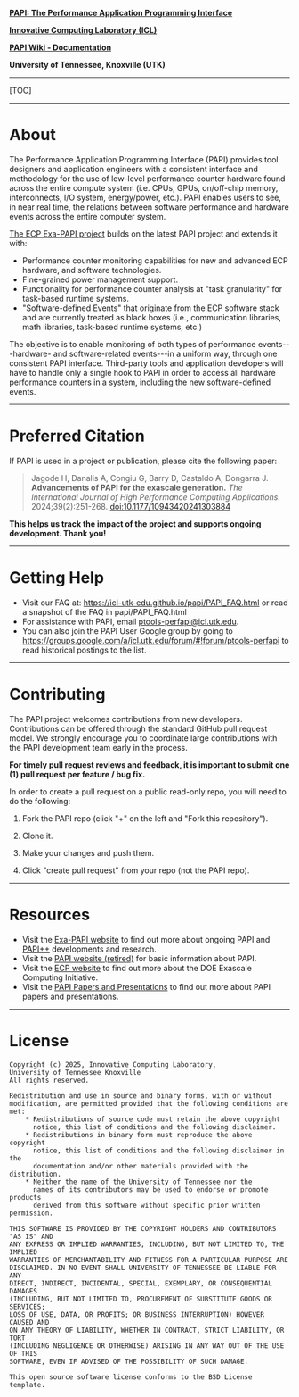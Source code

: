 **[PAPI: The Performance Application Programming Interface](https://icl.utk.edu/exa-papi/)**

**[Innovative Computing Laboratory (ICL)](http://www.icl.utk.edu/)**

**[PAPI Wiki - Documentation](https://github.com/icl-utk-edu/papi/wiki/)**

**University of Tennessee, Knoxville (UTK)**


***
[TOC]
***

# About

The Performance Application Programming Interface (PAPI) provides tool
designers and application engineers with a consistent interface and methodology
for the use of low-level performance counter hardware found across the entire
compute system (i.e. CPUs, GPUs, on/off-chip memory, interconnects, I/O system,
energy/power, etc.). PAPI enables users to see, in near real time, the
relations between software performance and hardware events across the entire
computer system.

[The ECP Exa-PAPI project](https://icl.utk.edu/exa-papi/) builds on the latest
PAPI project and extends it with:

* Performance counter monitoring capabilities for new and advanced ECP
  hardware, and software technologies.
* Fine-grained power management support.
* Functionality for performance counter analysis at "task granularity" for
  task-based runtime systems.
* "Software-defined Events" that originate from the ECP software stack and are
  currently treated as black boxes (i.e., communication libraries, math
  libraries, task-based runtime systems, etc.)

The objective is to enable monitoring of both types of performance
events---hardware- and software-related events---in a uniform way, through one
consistent PAPI interface. Third-party tools and application developers will
have to handle only a single hook to PAPI in order to access all hardware
performance counters in a system, including the new software-defined events.


***

# Preferred Citation

If PAPI is used in a project or publication, please cite the following paper:

> Jagode H, Danalis A, Congiu G, Barry D, Castaldo A, Dongarra J. 
> **Advancements of PAPI for the exascale generation.**
> *The International Journal of High Performance Computing Applications.* 
> 2024;39(2):251-268. 
> [doi:10.1177/10943420241303884](https://journals.sagepub.com/doi/10.1177/10943420241303884)

**This helps us track the impact of the project and supports ongoing development. Thank you!**


***

# Getting Help

* Visit our FAQ at: <https://icl-utk-edu.github.io/papi/PAPI_FAQ.html> 
  or read a snapshot of the FAQ in papi/PAPI_FAQ.html
* For assistance with PAPI, email ptools-perfapi@icl.utk.edu.
* You can also join the PAPI User Google group by going to
  <https://groups.google.com/a/icl.utk.edu/forum/#!forum/ptools-perfapi> 
  to read historical postings to the list.

***


# Contributing

The PAPI project welcomes contributions from new developers. Contributions can
be offered through the standard GitHub pull request model. We strongly
encourage you to coordinate large contributions with the PAPI development team
early in the process.

**For timely pull request reviews and feedback, it is important to submit 
one (1) pull request per feature / bug fix.**

In order to create a pull request on a public read-only repo, 
you will need to do the following:

1. Fork the PAPI repo (click "+" on the left and "Fork this repository").

2. Clone it.

3. Make your changes and push them.

4. Click "create pull request" from your repo (not the PAPI repo).

***


# Resources

* Visit the [Exa-PAPI website](https://icl.utk.edu/exa-papi/) to find out more
  about ongoing PAPI and
  [PAPI++](https://www.exascaleproject.org/papi-as-de-facto-standard-interface-for-performance-event-monitoring-at-the-exascale/)
  developments and research.
* Visit the [PAPI website (retired)](https://icl.utk.edu/papi/) for basic
  information about PAPI.
* Visit the [ECP website](https://www.exascaleproject.org/) to find out more
  about the DOE Exascale Computing Initiative.
* Visit the [PAPI Papers and Presentations](https://www.icl.utk.edu/view/biblio/project/papi?items_per_page=All) to find out more about PAPI papers and presentations.

***


# License

    Copyright (c) 2025, Innovative Computing Laboratory, 
    University of Tennessee Knoxville
    All rights reserved.

    Redistribution and use in source and binary forms, with or without
    modification, are permitted provided that the following conditions are met:
        * Redistributions of source code must retain the above copyright
          notice, this list of conditions and the following disclaimer.
        * Redistributions in binary form must reproduce the above copyright
          notice, this list of conditions and the following disclaimer in the
          documentation and/or other materials provided with the distribution.
        * Neither the name of the University of Tennessee nor the
          names of its contributors may be used to endorse or promote products
          derived from this software without specific prior written permission.

    THIS SOFTWARE IS PROVIDED BY THE COPYRIGHT HOLDERS AND CONTRIBUTORS "AS IS" AND
    ANY EXPRESS OR IMPLIED WARRANTIES, INCLUDING, BUT NOT LIMITED TO, THE IMPLIED
    WARRANTIES OF MERCHANTABILITY AND FITNESS FOR A PARTICULAR PURPOSE ARE
    DISCLAIMED. IN NO EVENT SHALL UNIVERSITY OF TENNESSEE BE LIABLE FOR ANY
    DIRECT, INDIRECT, INCIDENTAL, SPECIAL, EXEMPLARY, OR CONSEQUENTIAL DAMAGES
    (INCLUDING, BUT NOT LIMITED TO, PROCUREMENT OF SUBSTITUTE GOODS OR SERVICES;
    LOSS OF USE, DATA, OR PROFITS; OR BUSINESS INTERRUPTION) HOWEVER CAUSED AND
    ON ANY THEORY OF LIABILITY, WHETHER IN CONTRACT, STRICT LIABILITY, OR TORT
    (INCLUDING NEGLIGENCE OR OTHERWISE) ARISING IN ANY WAY OUT OF THE USE OF THIS
    SOFTWARE, EVEN IF ADVISED OF THE POSSIBILITY OF SUCH DAMAGE.

    This open source software license conforms to the BSD License template.
